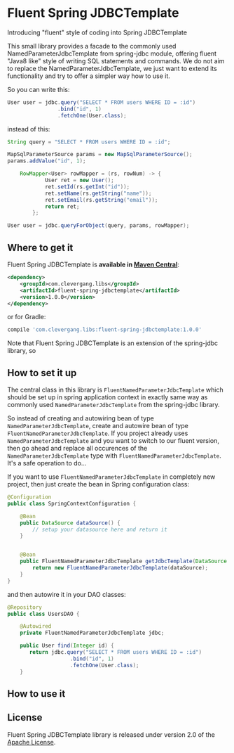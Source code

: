 # Fluent Spring JDBCTemplate

Introducing "fluent" style of coding into Spring JDBCTemplate

This small library provides a facade to the commonly used NamedParameterJdbcTemplate from spring-jdbc module, offering fluent "Java8 like" style of writing SQL statements and commands. We do not aim to replace the NamedParameterJdbcTemplate, we just want to extend its functionality and try to offer a simpler way how to use it.

So you can write this:
```java
User user = jdbc.query("SELECT * FROM users WHERE ID = :id")
                .bind("id", 1)
                .fetchOne(User.class);
```


instead of this:

```java
String query = "SELECT * FROM users WHERE ID = :id";

MapSqlParameterSource params = new MapSqlParameterSource();
params.addValue("id", 1);

    RowMapper<User> rowMapper = (rs, rowNum) -> {
            User ret = new User();
            ret.setId(rs.getInt("id"));
            ret.setName(rs.getString("name"));
            ret.setEmail(rs.getString("email"));
            return ret;
        };

User user = jdbc.queryForObject(query, params, rowMapper);
```

## Where to get it

Fluent Spring JDBCTemplate is **available in [Maven Central](https://search.maven.org/#artifactdetails%7Ccom.clevergang.libs%7Cfluent-spring-jdbctemplate%7C1.0.0%7Cjar)**:

```xml
<dependency>
    <groupId>com.clevergang.libs</groupId>
    <artifactId>fluent-spring-jdbctemplate</artifactId>
    <version>1.0.0</version>
</dependency>
```

or for Gradle:

```groovy
compile 'com.clevergang.libs:fluent-spring-jdbctemplate:1.0.0'
```
Note that Fluent Spring JDBCTemplate is an extension of the spring-jdbc library, so

## How to set it up

The central class in this library is `FluentNamedParameterJdbcTemplate` which should be set up in spring application context in exactly same way as commonly used `NamedParameterJdbcTemplate` from the spring-jdbc library.

So instead of creating and autowiring bean of type `NamedParameterJdbcTemplate`, create and autowire bean of type `FluentNamedParameterJdbcTemplate`. If you project already uses `NamedParameterJdbcTemplate` and you want to switch to our fluent version, then go ahead and replace all occurences of the `NamedParameterJdbcTemplate` type with `FluentNamedParameterJdbcTemplate`. It's a safe operation to do...

If you want to use `FluentNamedParameterJdbcTemplate` in completely new project, then just create the bean in Spring configuration class:

```java
@Configuration
public class SpringContextConfiguration {

    @Bean
    public DataSource dataSource() {
        // setup your datasource here and return it
    }


    @Bean
    public FluentNamedParameterJdbcTemplate getJdbcTemplate(DataSource dataSource) {
        return new FluentNamedParameterJdbcTemplate(dataSource);
    }
}
```

and then autowire it in your DAO classes:

```java
@Repository
public class UsersDAO {

    @Autowired
    private FluentNamedParameterJdbcTemplate jdbc;

    public User find(Integer id) {
       return jdbc.query("SELECT * FROM users WHERE ID = :id")
                    .bind("id", 1)
                    .fetchOne(User.class);
    }
```

## How to use it

## License
Fluent Spring JDBCTemplate library is released under version 2.0 of the [Apache License][].

[Apache License]: http://www.apache.org/licenses/LICENSE-2.0
